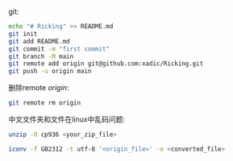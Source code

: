 
git:
```sh
echo "# Ricking" >> README.md
git init
git add README.md
git commit -m "first commit"
git branch -M main
git remote add origin git@github.com:xadic/Ricking.git
git push -u origin main
```

删除remote *origin*:
```sh
git remote rm origin
```

中文文件夹和文件在linux中乱码问题:
```sh
unzip -O cp936 <your_zip_file>
```

```sh
iconv -f GB2312 -t utf-8 '<origin_file>' -o <converted_file>
```
